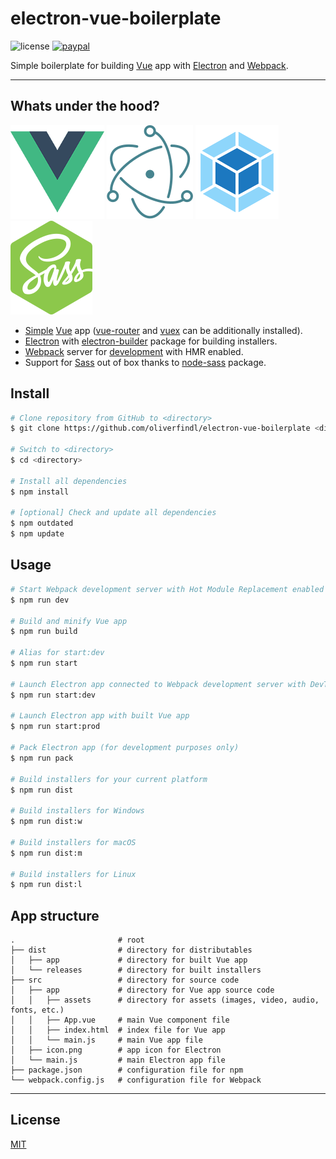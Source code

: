 # electron-vue-boilerplate

![license](https://img.shields.io/github/license/oliverfindl/electron-vue-boilerplate.svg?style=flat)
[![paypal](https://img.shields.io/badge/donate-paypal-blue.svg?colorB=0070ba&style=flat)](https://paypal.me/oliverfindl)

Simple boilerplate for building [Vue](https://github.com/vuejs/vue) app with [Electron](https://github.com/electron/electron) and [Webpack](https://github.com/webpack/webpack).

---

## Whats under the hood?

[![vue](assets/vue.png)](https://github.com/vuejs/vue)
[![electron](assets/electron.png)](https://github.com/electron/electron)
[![webpack](assets/webpack.png)](https://github.com/webpack/webpack)
[![node-sass](assets/node-sass.png)](https://github.com/sass/node-sass)

- [Simple](https://github.com/vuejs-templates/webpack-simple) [Vue](https://github.com/vuejs/vue) app ([vue-router](https://github.com/vuejs/vue-router) and [vuex](https://github.com/vuejs/vuex) can be additionally installed).
- [Electron](https://github.com/electron/electron) with [electron-builder](https://github.com/electron-userland/electron-builder) package for building installers.
- [Webpack](https://github.com/webpack/webpack) server for [development](https://github.com/webpack/webpack-dev-server) with HMR enabled.
- Support for [Sass](https://github.com/sass/sass) out of box thanks to [node-sass](https://github.com/sass/node-sass) package.

## Install

```bash
# Clone repository from GitHub to <directory>
$ git clone https://github.com/oliverfindl/electron-vue-boilerplate <directory>

# Switch to <directory>
$ cd <directory>

# Install all dependencies
$ npm install

# [optional] Check and update all dependencies
$ npm outdated
$ npm update
```

## Usage

```bash
# Start Webpack development server with Hot Module Replacement enabled
$ npm run dev

# Build and minify Vue app
$ npm run build

# Alias for start:dev
$ npm run start

# Launch Electron app connected to Webpack development server with DevTools enabled
$ npm run start:dev

# Launch Electron app with built Vue app
$ npm run start:prod

# Pack Electron app (for development purposes only)
$ npm run pack

# Build installers for your current platform
$ npm run dist

# Build installers for Windows
$ npm run dist:w

# Build installers for macOS
$ npm run dist:m

# Build installers for Linux
$ npm run dist:l
```

## App structure

```
.                       # root
├── dist                # directory for distributables 
│   ├── app             # directory for built Vue app
│   └── releases        # directory for built installers
├── src                 # directory for source code
│   ├── app             # directory for Vue app source code
│   │   ├── assets      # directory for assets (images, video, audio, fonts, etc.)
│   │   ├── App.vue     # main Vue component file
│   │   ├── index.html  # index file for Vue app
│   │   └── main.js     # main Vue app file
│   ├── icon.png        # app icon for Electron
│   └── main.js         # main Electron app file
├── package.json        # configuration file for npm
└── webpack.config.js   # configuration file for Webpack
```

---

## License

[MIT](http://opensource.org/licenses/MIT)
